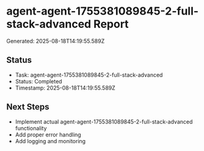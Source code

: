 # agent-agent-1755381089845-2-full-stack-advanced Report

Generated: 2025-08-18T14:19:55.589Z

## Status
- Task: agent-agent-1755381089845-2-full-stack-advanced
- Status: Completed
- Timestamp: 2025-08-18T14:19:55.589Z

## Next Steps
- Implement actual agent-agent-1755381089845-2-full-stack-advanced functionality
- Add proper error handling
- Add logging and monitoring
